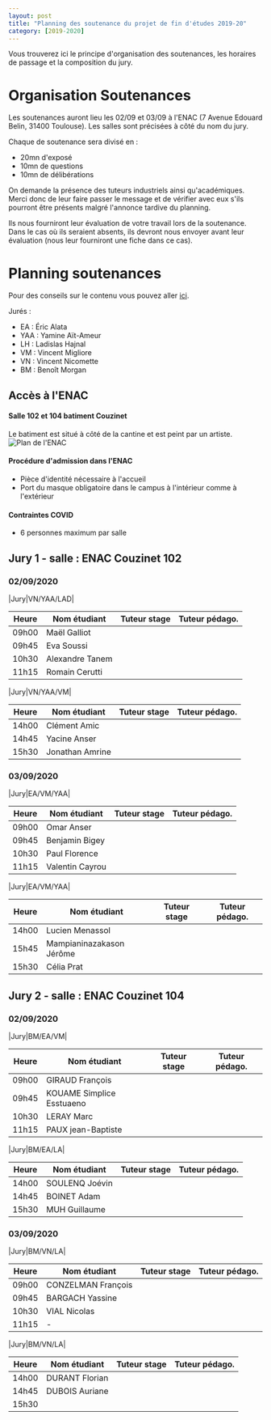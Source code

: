 ```yaml
---
layout: post
title: "Planning des soutenance du projet de fin d'études 2019-20"
category: [2019-2020]
---
```


Vous trouverez ici le principe d'organisation des soutenances, les horaires de
passage et la composition du jury.

# Organisation Soutenances 

Les soutenances auront lieu les 02/09 et 03/09 à l'ENAC (7 Avenue Edouard Belin,
31400 Toulouse). Les salles sont précisées à côté du nom du jury.

Chaque de soutenance sera divisé en :
  * 20mn d'exposé
  * 10mn de questions
  * 10mn de délibérations

On demande la présence des tuteurs industriels ainsi qu'académiques.
Merci donc de leur faire passer le message et de vérifier avec eux
s'ils pourront être présents malgré l'annonce tardive du planning.

Ils nous fourniront leur évaluation de votre travail lors de la soutenance.
Dans le cas où ils seraient absents, ils devront nous envoyer avant leur
évaluation (nous leur fourniront une fiche dans ce cas).

# Planning soutenances

Pour des conseils sur le contenu vous pouvez aller [ici](https://tls-sec.github.io/procedures/2017/05/29/modalites-pfe.html).

Jurés :
  * EA : Éric Alata
  * YAA : Yamine Aït-Ameur
  * LH : Ladislas Hajnal
  * VM : Vincent Migliore
  * VN : Vincent Nicomette
  * BM : Benoît Morgan

## Accès à l'ENAC

#### Salle 102 et 104 batiment Couzinet

  Le batiment est situé à côté de la cantine et est peint par un artiste.
![Plan de l'ENAC](https://tls-sec.github.io/assets/img/plan-enac.png "Plan de l'ENAC")

#### Procédure d'admission dans l'ENAC
  * Pièce d'identité nécessaire à l'accueil
  * Port du masque obligatoire dans le campus à l'intérieur comme à l'extérieur

#### Contraintes COVID
  * 6 personnes maximum par salle

## Jury 1 - salle : ENAC Couzinet 102

### 02/09/2020

|Jury|VN/YAA/LAD|

|Heure|Nom étudiant         |Tuteur stage    |Tuteur pédago.  |
|-----|---------------------|----------------|----------------|
|09h00|Maël Galliot|||
|09h45|Eva Soussi|||
|10h30|Alexandre Tanem|||
|11h15|Romain Cerutti|||

|Jury|VN/YAA/VM|

|Heure|Nom étudiant         |Tuteur stage    |Tuteur pédago.  |
|-----|---------------------|----------------|----------------|
|14h00|Clément Amic|||
|14h45|Yacine Anser|||
|15h30|Jonathan Amrine|||

### 03/09/2020

|Jury|EA/VM/YAA|

|Heure|Nom étudiant         |Tuteur stage    |Tuteur pédago.  |
|-----|---------------------|----------------|----------------|
|09h00|Omar Anser|||
|09h45|Benjamin Bigey|||
|10h30|Paul Florence|||
|11h15|Valentin Cayrou|||

|Jury|EA/VM/YAA|

|Heure|Nom étudiant         |Tuteur stage    |Tuteur pédago.  |
|-----|---------------------|----------------|----------------|
|14h00|Lucien Menassol
|15h45|Mampianinazakason Jérôme
|15h30|Célia Prat

## Jury 2 - salle : ENAC Couzinet 104

### 02/09/2020

|Jury|BM/EA/VM|

|Heure|Nom étudiant         |Tuteur stage    |Tuteur pédago.  |
|-----|---------------------|----------------|----------------|
|09h00|GIRAUD François|||
|09h45|KOUAME Simplice Esstuaeno|||
|10h30|LERAY Marc|||
|11h15|PAUX jean-Baptiste|||

|Jury|BM/EA/LA|

|Heure|Nom étudiant         |Tuteur stage    |Tuteur pédago.  |
|-----|---------------------|----------------|----------------|
|14h00|SOULENQ Joévin|||
|14h45|BOINET Adam|||
|15h30|MUH Guillaume|||

### 03/09/2020

|Jury|BM/VN/LA|

|Heure|Nom étudiant         |Tuteur stage    |Tuteur pédago.  |
|-----|---------------------|----------------|----------------|
|09h00|CONZELMAN François|||
|09h45|BARGACH Yassine|||
|10h30|VIAL Nicolas|||
|11h15|-|||

|Jury|BM/VN/LA|

|Heure|Nom étudiant         |Tuteur stage    |Tuteur pédago.  |
|-----|---------------------|----------------|----------------|
|14h00|DURANT Florian|||
|14h45|DUBOIS Auriane|||
|15h30||||
